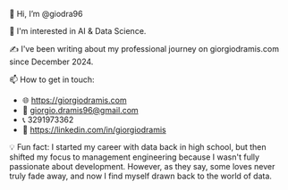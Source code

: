 👋 Hi, I’m @giodra96

👀 I'm interested in AI & Data Science.

✍️ I've been writing about my professional journey on giorgiodramis.com since December 2024.

📫 How to get in touch:
  - 🌐 https://giorgiodramis.com
  - 📩 giorgio.dramis96@gmail.com
  - 📞 3291973362
  - 🔗 https://linkedin.com/in/giorgiodramis
    
💡 Fun fact: I started my career with data back in high school, but then shifted my focus to management engineering because I wasn't fully passionate about development. However, as they say, some loves never truly fade away, and now I find myself drawn back to the world of data.
<!---
giodra96/giodra96 is a ✨ special ✨ repository because its `README.md` (this file) appears on your GitHub profile.
You can click the Preview link to take a look at your changes.
--->

